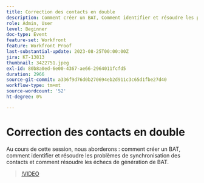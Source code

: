 ```yaml
---
title: Correction des contacts en double
description: Comment créer un BAT, Comment identifier et résoudre les problèmes de synchronisation des contacts et Comment résoudre les problèmes de génération de BAT.
role: Admin, User
level: Beginner
doc-type: Event
feature-set: Workfront
feature: Workfront Proof
last-substantial-update: 2023-08-25T00:00:00Z
jira: KT-13813
thumbnail: 3422751.jpeg
exl-id: 80b8a0ed-6e00-4367-ae66-2964011fcfd5
duration: 2966
source-git-commit: a336f9d76d0b270694eb2d911c3c65d1fbe27d40
workflow-type: tm+mt
source-wordcount: '52'
ht-degree: 0%

---
```


# Correction des contacts en double

Au cours de cette session, nous aborderons : comment créer un BAT, comment identifier et résoudre les problèmes de synchronisation des contacts et comment résoudre les échecs de génération de BAT.

>[!VIDEO](https://video.tv.adobe.com/v/3422751/?learn=on)

